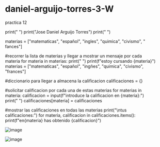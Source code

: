 # daniel-arguijo-torres-3-W
practica 12

print(" ") 
print("Jose Daniel Arguijo Torres") 
print(" ")  

materias = ["matematicas", "español", "ingles", "quimica", "civismo", " fances"] 

#recorrer la lista de materias y llegar a mostrar un mensaje por cada materia 
for materia in materias:
    print(" ") 
    print(f"estoy cursando {materia}")
    materias = ["matematicas", "español", "ingñes", "quimica", "civismo", "frances"] 

#diccionario para llegar a almacena la calificacion 
calificaciones = {} 

#solicitar calificacion por cada una de estas materias
for materias in materia: 
    calificacion = input(f"introduce la calificacion en {materia}:") 
    print(" ") 
    calificaciones[materia] = calificaciones 

#mostrar las calificaciones en todas las materias 
print("\ntus calificaciones:") 
for materia, calificacion in calificaciones.items():
    print(f"en{materia} has obtenido {calificacion}") 


  ![image](https://github.com/user-attachments/assets/b5deabf9-dcbb-4ddb-9ba4-766f4ceda60f) 


  ![image](https://github.com/user-attachments/assets/cd8c9b98-b312-43a6-ad1b-e4c7b23b3f84)



